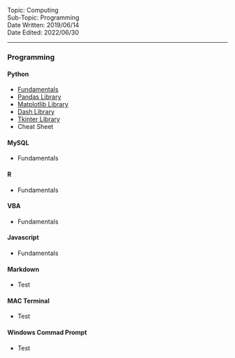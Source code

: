 Topic: Computing<br>
Sub-Topic: Programming<br>
Date Written: 2019/06/14<br>
Date Edited: 2022/06/30<br>

---

### Programming

#### Python

- [Fundamentals](/com_program/py_fundamentals.md?id=Fundamentals)<br>
- [Pandas Library](/com_program/py_pandas.md?id=Pandas-Library)<br>
- [Matplotlib Library](/com_program/py_matplotlib.md?id=Matplotlib-Library)<br>
- [Dash Library](/com_program/py_dash.md?id=Dash-Library)<br>
- [Tkinter Library](/com_program/py_tkinter.md?id=Tkinter-Library)<br>
- Cheat Sheet

#### MySQL

- Fundamentals

#### R

- Fundamentals

#### VBA

- Fundamentals

#### Javascript

- Fundamentals

#### Markdown

- Test

#### MAC Terminal

- Test

#### Windows Commad Prompt

- Test